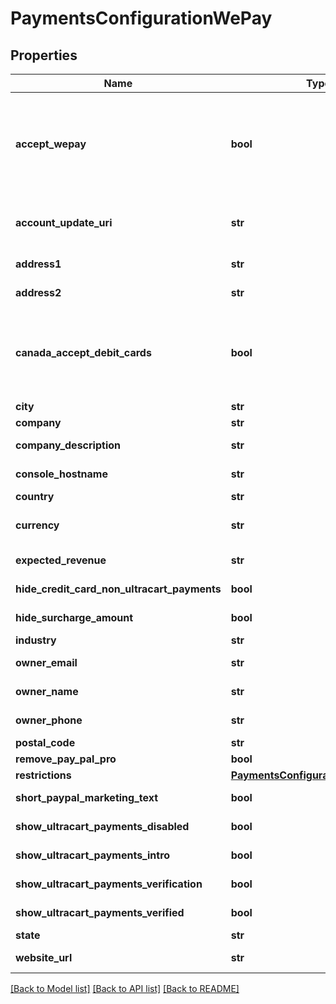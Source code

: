 # PaymentsConfigurationWePay

## Properties
Name | Type | Description | Notes
------------ | ------------- | ------------- | -------------
**accept_wepay** | **bool** | Master flag indicating this merchant accepts UltraCart Payments WePay | [optional] 
**account_update_uri** | **str** | URI for updating the WePay account | [optional] 
**address1** | **str** | Address line 1 | [optional] 
**address2** | **str** | Address line 2 | [optional] 
**canada_accept_debit_cards** | **bool** | For Canadian merchants, true if they wish to accept debit cards | [optional] 
**city** | **str** | City | [optional] 
**company** | **str** | Company | [optional] 
**company_description** | **str** | Company description | [optional] 
**console_hostname** | **str** | Console hostname | [optional] 
**country** | **str** | Country | [optional] 
**currency** | **str** | Base currency for transactions | [optional] 
**expected_revenue** | **str** | Expected Revenue | [optional] 
**hide_credit_card_non_ultracart_payments** | **bool** | Internal flag to aid UI | [optional] 
**hide_surcharge_amount** | **bool** | Internal flag to aid UI | [optional] 
**industry** | **str** | Industry | [optional] 
**owner_email** | **str** | Owner email | [optional] 
**owner_name** | **str** | Owner name | [optional] 
**owner_phone** | **str** | Owner phone | [optional] 
**postal_code** | **str** | Postal code | [optional] 
**remove_pay_pal_pro** | **bool** |  | [optional] 
**restrictions** | [**PaymentsConfigurationRestrictions**](PaymentsConfigurationRestrictions.md) |  | [optional] 
**short_paypal_marketing_text** | **bool** | Internal UI aid | [optional] 
**show_ultracart_payments_disabled** | **bool** | Internal flag to aid UI | [optional] 
**show_ultracart_payments_intro** | **bool** | Internal flag to aid UI | [optional] 
**show_ultracart_payments_verification** | **bool** | Internal flag to aid UI | [optional] 
**show_ultracart_payments_verified** | **bool** | Internal flag to aid UI | [optional] 
**state** | **str** | State | [optional] 
**website_url** | **str** | Website URL | [optional] 

[[Back to Model list]](../README.md#documentation-for-models) [[Back to API list]](../README.md#documentation-for-api-endpoints) [[Back to README]](../README.md)


